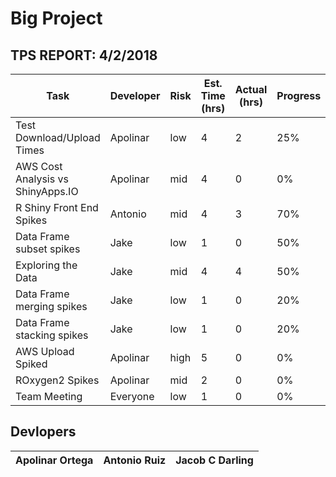# Big Project

## TPS REPORT: 4/2/2018
Task | Developer | Risk | Est. Time (hrs) | Actual (hrs) | Progress | Code Review
--- | --- | --- | --- | --- | --- | --- 
Test Download/Upload Times | Apolinar | low | 4 | 2 | 25% |
AWS Cost Analysis vs ShinyApps.IO | Apolinar | mid | 4 | 0 | 0% | 
R Shiny Front End Spikes | Antonio | mid | 4 | 3 | 70% | 
Data Frame subset spikes | Jake | low  | 1 | 0 | 50% |
Exploring the Data | Jake | mid | 4 | 4 | 50% | 
Data Frame merging spikes | Jake | low  | 1 | 0 | 20% |
Data Frame stacking spikes | Jake | low  | 1 | 0 | 20% |
AWS Upload Spiked | Apolinar | high | 5 | 0 | 0% | 
ROxygen2 Spikes | Apolinar | mid | 2 | 0 | 0% | 
Team Meeting | Everyone | low | 1 | 0 | 0% | —


## Devlopers
Apolinar Ortega | Antonio Ruiz | Jacob C Darling
--- | --- | --- 
